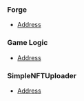 ### Forge
 
 * [Address](https://sepolia.etherscan.io/address/0xF0cac17eAca077c718d929e1D409393a005a1434)

### Game Logic 

 * [Address](https://sepolia.etherscan.io/address/0xe7e8f47a067f13c0934451364f69bd402cece99c)

### SimpleNFTUploader

 * [Address](https://sepolia.etherscan.io/address/0xbe882526c22ae332e828e25e17cf54cb3f2ba9c8)